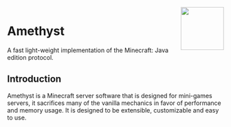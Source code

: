 <img align="right" width="100" src="https://i.imgur.com/BkTfea4.png">

# Amethyst
A fast light-weight implementation of the Minecraft: Java edition protocol.

## Introduction
Amethyst is a Minecraft server software that is designed for mini-games servers, it sacrifices many of the vanilla mechanics in favor of performance and memory usage.
It is designed to be extensible, customizable and easy to use.